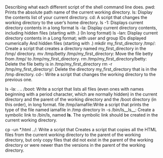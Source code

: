 Describing what each different script of the shell command line does.
pwd: Prints the absolute path name of the current working directory.
ls: Display the contents list of your current directory.
cd: A script that changes the working directory to the user’s home directory.
ls -1: Displays current directory contents in a long format
ls -la: Display current directory contents, including hidden files (starting with .) (In long format)
ls -lan: Display current directory contents in a Long format;
with user and group IDs displayed numerically
And hidden files (starting with .)
mkdir my_first_directory /tmp/: Create a script that creates a directory named my_first_directory in the /tmp/ directory.
mv /tmp/betty /tmp/my_first_directory: Move the file betty from /tmp/ to /tmp/my_first_directory.
rm /tmp/my_first_directory/betty: Delete the file betty is in /tmp/my_first_directory
rm -r /tmp/my_first_directory/: Delete the directory my_first_directory that is in the /tmp directory.
cd-: Write a script that changes the working directory to the previous one.

ls -la: . .. /boot: Write a script that lists all files (even ones with names beginning with a period character, which are normally hidden) in the current directory and the parent of the working directory and the /boot directory (in this order), in long format.
file /tmp/iamafile:Write a script that prints the type of the file named iamafile in /tmp directory
In -s /bin/ls__ls__: Create a symbolic link to /bin/ls, named __ls__. The symbolic link should be created in the current working directory.

cp -un *.html ../: Write a script that Creates a script that copies all the HTML files from the current working directory to the parent of the working directory, but only copy files that did not exist in the parent of the working directory or were newer than the versions in the parent of the working directory.
